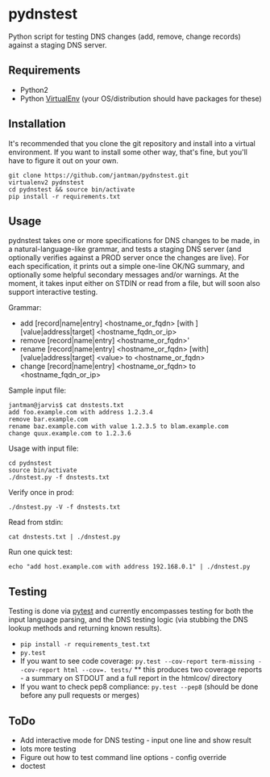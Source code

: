pydnstest
=========

Python script for testing DNS changes (add, remove, change records) against a staging DNS server.

Requirements
------------
* Python2
* Python [VirtualEnv](http://www.virtualenv.org/) (your OS/distribution should have packages for these)

Installation
------------
It's recommended that you clone the git repository and install into a virtual environment.
If you want to install some other way, that's fine, but you'll have to figure it out on your own.

```
git clone https://github.com/jantman/pydnstest.git
virtualenv2 pydnstest
cd pydnstest && source bin/activate
pip install -r requirements.txt
```

Usage
-----
pydnstest takes one or more specifications for DNS changes to be made, in a natural-language-like grammar, and tests a staging DNS server (and optionally verifies against a PROD server once the changes are live). For each specification, it prints out a simple one-line OK/NG summary, and optionally some helpful secondary messages and/or warnings. At the moment, it takes input either on STDIN or read from a file, but will soon also support interactive testing.

Grammar:
* add [record|name|entry] \<hostname_or_fqdn\> [with ][value|address|target] \<hostname_fqdn_or_ip\>
* remove [record|name|entry] \<hostname_or_fqdn\>'
* rename [record|name|entry] \<hostname_or_fqdn\> [with] [value|address|target] \<value\> to \<hostname_or_fqdn\>
* change [record|name|entry] \<hostname_or_fqdn\> to \<hostname_fqdn_or_ip\>

Sample input file:
```
jantman@jarvis$ cat dnstests.txt 
add foo.example.com with address 1.2.3.4
remove bar.example.com
rename baz.example.com with value 1.2.3.5 to blam.example.com
change quux.example.com to 1.2.3.6
```

Usage with input file:
```
cd pydnstest
source bin/activate
./dnstest.py -f dnstests.txt
```

Verify once in prod:
```
./dnstest.py -V -f dnstests.txt
```

Read from stdin:
```
cat dnstests.txt | ./dnstest.py
```

Run one quick test:
```
echo "add host.example.com with address 192.168.0.1" | ./dnstest.py
```

Testing
-------
Testing is done via [pytest](http://pytest.org/latest/) and currently
encompasses testing for both the input language parsing, and the DNS testing
logic (via stubbing the DNS lookup methods and returning known results). 

* `pip install -r requirements_test.txt`
* `py.test`
* If you want to see code coverage: `py.test --cov-report term-missing --cov-report html --cov=. tests/`
** this produces two coverage reports - a summary on STDOUT and a full report in the htmlcov/ directory
* If you want to check pep8 compliance: `py.test --pep8` (should be done before any pull requests or merges)

ToDo
----
* Add interactive mode for DNS testing - input one line and show result
* lots more testing
* Figure out how to test command line options - config override
* doctest
